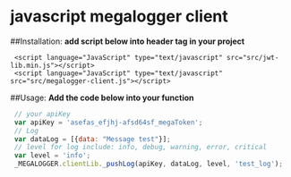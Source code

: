 # javascript megalogger client

##Installation:
**add script below into header tag in your project**
```
 <script language="JavaScript" type="text/javascript" src="src/jwt-lib.min.js"></script>
 <script language="JavaScript" type="text/javascript" src="src/megalogger-client.js"></script>
```


##Usage:
**Add the code below into your function**

```javascript
 // your apiKey
 var apiKey = 'asefas_efjhj-afsd64sf_megaToken';
 // Log
 var dataLog = [{data: "Message test"}];
 // level for log include: info, debug, warning, error, critical 
 var level = 'info';
 _MEGALOGGER.clientLib._pushLog(apiKey, dataLog, level, 'test_log');
 
```



